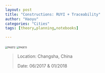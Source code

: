 ```yaml
---
layout: post
title: "Constructions: RUYI + Traceability"
author: "Haoyu"
categories: "Cities" 
tags: [theory,planning,notebooks]

---
```


<img src="../assets/img/PAGE12.png" alt="PAGE12" style="zoom: 50%;" />

<img src="../assets/img/PAGE13.png" alt="PAGE13" style="zoom: 50%;" />



> Location: Changsha, China
>
> Date: 06/2017 & 01/2018